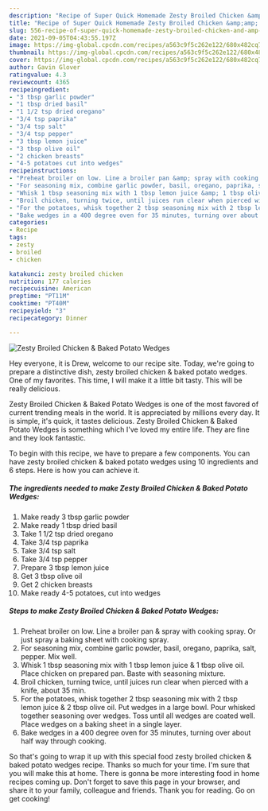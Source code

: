 ```yaml
---
description: "Recipe of Super Quick Homemade Zesty Broiled Chicken &amp;amp; Baked Potato Wedges"
title: "Recipe of Super Quick Homemade Zesty Broiled Chicken &amp;amp; Baked Potato Wedges"
slug: 556-recipe-of-super-quick-homemade-zesty-broiled-chicken-and-amp-baked-potato-wedges
date: 2021-09-05T04:43:55.197Z
image: https://img-global.cpcdn.com/recipes/a563c9f5c262e122/680x482cq70/zesty-broiled-chicken-baked-potato-wedges-recipe-main-photo.jpg
thumbnail: https://img-global.cpcdn.com/recipes/a563c9f5c262e122/680x482cq70/zesty-broiled-chicken-baked-potato-wedges-recipe-main-photo.jpg
cover: https://img-global.cpcdn.com/recipes/a563c9f5c262e122/680x482cq70/zesty-broiled-chicken-baked-potato-wedges-recipe-main-photo.jpg
author: Gavin Glover
ratingvalue: 4.3
reviewcount: 4365
recipeingredient:
- "3 tbsp garlic powder"
- "1 tbsp dried basil"
- "1 1/2 tsp dried oregano"
- "3/4 tsp paprika"
- "3/4 tsp salt"
- "3/4 tsp pepper"
- "3 tbsp lemon juice"
- "3 tbsp olive oil"
- "2 chicken breasts"
- "4-5 potatoes cut into wedges"
recipeinstructions:
- "Preheat broiler on low. Line a broiler pan &amp; spray with cooking spray. Or just spray a baking sheet with cooking spray."
- "For seasoning mix, combine garlic powder, basil, oregano, paprika, salt, pepper. Mix well."
- "Whisk 1 tbsp seasoning mix with 1 tbsp lemon juice &amp; 1 tbsp olive oil. Place chicken on prepared pan. Baste with seasoning mixture."
- "Broil chicken, turning twice, until juices run clear when pierced with a knife, about 35 min."
- "For the potatoes, whisk together 2 tbsp seasoning mix with 2 tbsp lemon juice &amp; 2 tbsp olive oil. Put wedges in a large bowl. Pour whisked together seasoning over wedges. Toss until all wedges are coated well. Place wedges on a baking sheet in a single layer."
- "Bake wedges in a 400 degree oven for 35 minutes, turning over about half way through cooking."
categories:
- Recipe
tags:
- zesty
- broiled
- chicken

katakunci: zesty broiled chicken 
nutrition: 177 calories
recipecuisine: American
preptime: "PT11M"
cooktime: "PT40M"
recipeyield: "3"
recipecategory: Dinner

---
```



![Zesty Broiled Chicken &amp; Baked Potato Wedges](https://img-global.cpcdn.com/recipes/a563c9f5c262e122/680x482cq70/zesty-broiled-chicken-baked-potato-wedges-recipe-main-photo.jpg)

Hey everyone, it is Drew, welcome to our recipe site. Today, we're going to prepare a distinctive dish, zesty broiled chicken &amp; baked potato wedges. One of my favorites. This time, I will make it a little bit tasty. This will be really delicious.



Zesty Broiled Chicken &amp; Baked Potato Wedges is one of the most favored of current trending meals in the world. It is appreciated by millions every day. It is simple, it's quick, it tastes delicious. Zesty Broiled Chicken &amp; Baked Potato Wedges is something which I've loved my entire life. They are fine and they look fantastic.


To begin with this recipe, we have to prepare a few components. You can have zesty broiled chicken &amp; baked potato wedges using 10 ingredients and 6 steps. Here is how you can achieve it.

<!--inarticleads1-->

##### The ingredients needed to make Zesty Broiled Chicken &amp; Baked Potato Wedges:

1. Make ready 3 tbsp garlic powder
1. Make ready 1 tbsp dried basil
1. Take 1 1/2 tsp dried oregano
1. Take 3/4 tsp paprika
1. Take 3/4 tsp salt
1. Take 3/4 tsp pepper
1. Prepare 3 tbsp lemon juice
1. Get 3 tbsp olive oil
1. Get 2 chicken breasts
1. Make ready 4-5 potatoes, cut into wedges




<!--inarticleads2-->

##### Steps to make Zesty Broiled Chicken &amp; Baked Potato Wedges:

1. Preheat broiler on low. Line a broiler pan &amp; spray with cooking spray. Or just spray a baking sheet with cooking spray.
1. For seasoning mix, combine garlic powder, basil, oregano, paprika, salt, pepper. Mix well.
1. Whisk 1 tbsp seasoning mix with 1 tbsp lemon juice &amp; 1 tbsp olive oil. Place chicken on prepared pan. Baste with seasoning mixture.
1. Broil chicken, turning twice, until juices run clear when pierced with a knife, about 35 min.
1. For the potatoes, whisk together 2 tbsp seasoning mix with 2 tbsp lemon juice &amp; 2 tbsp olive oil. Put wedges in a large bowl. Pour whisked together seasoning over wedges. Toss until all wedges are coated well. Place wedges on a baking sheet in a single layer.
1. Bake wedges in a 400 degree oven for 35 minutes, turning over about half way through cooking.




So that's going to wrap it up with this special food zesty broiled chicken &amp; baked potato wedges recipe. Thanks so much for your time. I'm sure that you will make this at home. There is gonna be more interesting food in home recipes coming up. Don't forget to save this page in your browser, and share it to your family, colleague and friends. Thank you for reading. Go on get cooking!

